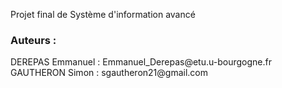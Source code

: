Projet final de Système d'information avancé
<h3>
 Auteurs :
</h3>
<p> DEREPAS Emmanuel  : Emmanuel_Derepas@etu.u-bourgogne.fr <br/>
    GAUTHERON Simon  : sgautheron21@gmail.com<br/>
</p>